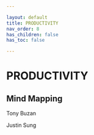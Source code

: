 ```yaml
---

layout: default
title: PRODUCTIVITY
nav_order: 8
has_children: false
has_toc: false

---
```


# PRODUCTIVITY



## Mind Mapping

Tony Buzan

Justin Sung
